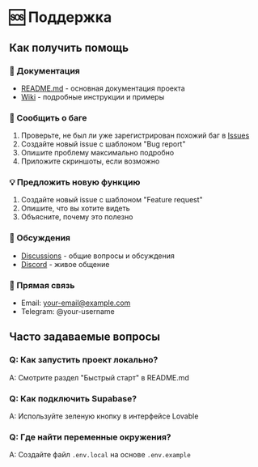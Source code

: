 # 🆘 Поддержка

## Как получить помощь

### 📖 Документация
- [README.md](./README.md) - основная документация проекта
- [Wiki](../../wiki) - подробные инструкции и примеры

### 🐛 Сообщить о баге
1. Проверьте, не был ли уже зарегистрирован похожий баг в [Issues](../../issues)
2. Создайте новый issue с шаблоном "Bug report"
3. Опишите проблему максимально подробно
4. Приложите скриншоты, если возможно

### 💡 Предложить новую функцию
1. Создайте новый issue с шаблоном "Feature request"
2. Опишите, что вы хотите видеть
3. Объясните, почему это полезно

### 💬 Обсуждения
- [Discussions](../../discussions) - общие вопросы и обсуждения
- [Discord](https://discord.gg/your-server) - живое общение

### 📧 Прямая связь
- Email: your-email@example.com
- Telegram: @your-username

## Часто задаваемые вопросы

### Q: Как запустить проект локально?
A: Смотрите раздел "Быстрый старт" в README.md

### Q: Как подключить Supabase?
A: Используйте зеленую кнопку в интерфейсе Lovable

### Q: Где найти переменные окружения?
A: Создайте файл `.env.local` на основе `.env.example`